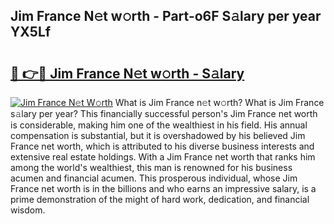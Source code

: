 ## Jim France N𝚎t w𝚘rth - Part-o6F S𝚊lary per year YX5Lf

# <h2><a href="http://gc44oh.nevu.top/?p=Jim+France">🔗 👉🔴 Jim France N𝚎t w𝚘rth - S𝚊lary</a></h2>

[![Jim France N𝚎t W𝚘rth](https://i.imgur.com/Oavwk0R.jpeg)](http://gc44oh.nevu.top/?p=Jim+France)
What is Jim France n𝚎t w𝚘rth? What is Jim France s𝚊lary per year?
This financially successful person's Jim France net worth is considerable, making him one of the wealthiest in his field. His annual compensation is substantial, but it is overshadowed by his believed Jim France net worth, which is attributed to his diverse business interests and extensive real estate holdings. With a Jim France net worth that ranks him among the world's wealthiest, this man is renowned for his business acumen and financial acumen. This prosperous individual, whose Jim France net worth is in the billions and who earns an impressive salary, is a prime demonstration of the might of hard work, dedication, and financial wisdom.
